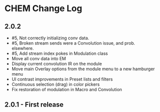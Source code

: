 # CHEM Change Log

## 2.0.2

- #5, Not correctly initializing conv data.
- #5, Broken stream sends were a Convolution issue, and prob. elsewhere.
- #5, Add stream index pokes in Modulation class
- Move all conv data into EM
- Display current convolution IR on the module
- Move main Overlay options from the module menu to a new hamburger menu
- UI contrast improvements in Preset lists and filters
- Continuous selection (drag) in color pickers
- Fix restoration of modulation in Macro and Convolution

## 2.0.1 - First release
